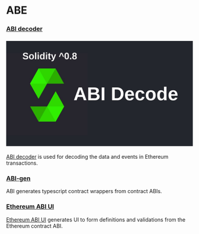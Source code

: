 # ABE

### [ABI decoder](https://github.com/ConsenSys/abi-decoder)

### ![](<../../../.gitbook/assets/ABI decoder.jpeg>)

[ABI decoder](https://github.com/ConsenSys/abi-decoder) is used for decoding the data and events in Ethereum transactions.

### [ABI-gen](https://github.com/0xProject/0x-monorepo/tree/development/packages/abi-gen)

ABI generates typescript contract wrappers from contract ABIs.&#x20;

### [Ethereum ABI UI](https://github.com/hiddentao/ethereum-abi-ui)

[Ethereum ABI UI](https://github.com/hiddentao/ethereum-abi-ui) generates UI to form definitions and validations from the Ethereum contract ABI.

